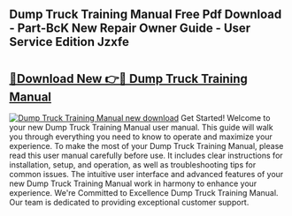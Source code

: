 ## Dump Truck Training Manual Free Pdf Download - Part-BcK New Repair Owner Guide - User Service Edition Jzxfe

# <h2><a href="http://bc44772.oget.top/?id=Dump+Truck+Training+Manual">🔗Download New 👉🔴 Dump Truck Training Manual</a></h2>

[![Dump Truck Training Manual new download](https://i.imgur.com/5g1atiW.png)](http://bc44772.oget.top/?id=Dump+Truck+Training+Manual)
Get Started! Welcome to your new Dump Truck Training Manual user manual. This guide will walk you through everything you need to know to operate and maximize your experience. To make the most of your Dump Truck Training Manual, please read this user manual carefully before use. It includes clear instructions for installation, setup, and operation, as well as troubleshooting tips for common issues. The intuitive user interface and advanced features of your new Dump Truck Training Manual work in harmony to enhance your experience. We're Committed to Excellence Dump Truck Training Manual. Our team is dedicated to providing exceptional customer support.
